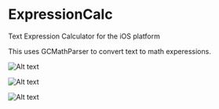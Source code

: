 ExpressionCalc
==============

Text Expression Calculator for the iOS platform

This uses GCMathParser to convert text to math experessions.

![Alt text](iOSa.jpg)

![Alt text](iOSb.jpg)

![Alt text](iOSc.jpg)